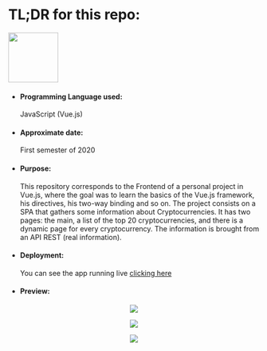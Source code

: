 <h1>TL;DR for this repo:</h1>
<img src="http://assets.stickpng.com/images/58482acecef1014c0b5e4a1e.png" height="100" width="100">
<ul>
  <li><h4>Programming Language used:</h4>JavaScript (Vue.js)</li>
  <li><h4>Approximate date:</h4>First semester of 2020</li>
  <li><h4>Purpose:</h4>This repository corresponds to the Frontend of a personal project in Vue.js, where the goal was to learn the basics of the Vue.js framework, his directives, his two-way binding and so on. The project consists on a SPA that gathers some information about Cryptocurrencies. It has two pages: the main, a list of the top 20 cryptocurrencies, and there is a dynamic page for every cryptocurrency. The information is brought from an API REST (real information).</li>
  <li><h4>Deployment:</h4>You can see the app running live <a href="https://vuejs-cryptocurrencies.herokuapp.com/" target="_blank" rel="noopener noreferrer">clicking here</a></li>
  <li><h4>Preview:</h4></li>
</ul>
<p align="center">
    <img src="https://i.ibb.co/cJqYs5n/Screenshot-from-2021-05-02-23-18-26.png">
</p>
<p align="center">
    <img src="https://i.ibb.co/m80d4H1/Screenshot-from-2021-05-02-23-18-29.png">
</p>
<p align="center">
    <img src="https://i.ibb.co/v12YMbT/Screenshot-from-2021-05-02-23-18-34.png">
</p>
